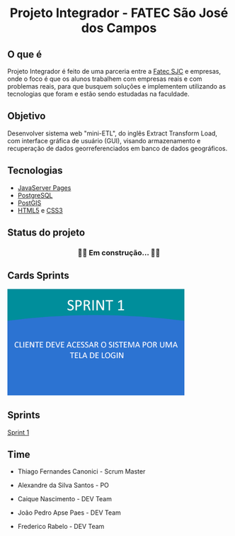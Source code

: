 <h1 align=center> Projeto Integrador - FATEC São José dos Campos</h1>

## O que é
Projeto Integrador é feito de uma parceria entre a [Fatec SJC](https://fatecsjc-prd.azurewebsites.net/index.php) e empresas, onde o foco é que os alunos trabalhem com empresas reais e com problemas reais, para que busquem soluções e implementem utilizando as tecnologias que foram e estão sendo estudadas na faculdade. 

## Objetivo
Desenvolver sistema web "mini-ETL", do inglês Extract Transform Load, com interface gráfica de usuário (GUI), visando armazenamento e recuperação de dados georreferenciados em banco de dados geográficos.

## Tecnologias
- [JavaServer Pages](https://pt.wikipedia.org/wiki/JavaServer_Pages)
- [PostgreSQL](https://www.postgresql.org)
- [PostGIS](https://postgis.net)
- [HTML5](https://pt.wikipedia.org/wiki/HTML5) e [CSS3](https://pt.wikipedia.org/wiki/CSS3)
## Status do projeto

<h3 align=center> 👨‍💻 Em construção... 👨‍💻<h3/>

## Cards Sprints

<img width="400" src="https://github.com/thiagoCan/Projeto-Visiona/blob/patch-1/TelaLogin/cards_sprint1.png?raw=true"></img> 

## Sprints
[Sprint 1](https://github.com/thiagoCan/Projeto-Visiona/tree/patch-1)



## Time

- Thiago Fernandes Canonici - Scrum Master

- Alexandre da Silva Santos - PO

- Caique Nascimento - DEV Team

- João Pedro Apse Paes - DEV Team

- Frederico Rabelo - DEV Team

